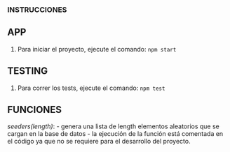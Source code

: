 ### INSTRUCCIONES

## APP

1. Para iniciar el proyecto, ejecute el comando: `npm start`


## TESTING

1. Para correr los tests, ejecute el comando: `npm test`


## FUNCIONES

*seeders(length)*: 
    - genera una lista de length elementos aleatorios que se cargan en la base de datos
    - la ejecución de la función está comentada en el código ya que no se requiere para el desarrollo del proyecto.